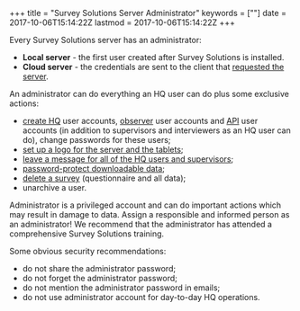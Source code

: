 +++
title = "Survey Solutions Server Administrator"
keywords = [""]
date = 2017-10-06T15:14:22Z
lastmod = 2017-10-06T15:14:22Z
+++

Every Survey Solutions server has an administrator:

-   **Local server** - the first user created after Survey Solutions is
    installed.
-   **Cloud server** - the credentials are sent to the client that
    [requested the
    server](http://support.mysurvey.solutions/customer/en/portal/articles/2723103-cloud-server-request?b_id=12728).

An administrator can do everything an HQ user can do plus some exclusive
actions:

-   [create
    HQ](http://support.mysurvey.solutions/customer/en/portal/articles/2482233-teams-and-roles-tab-creating-user-accounts-?b_id=12728#hqaccounts)
    user accounts,
    [observer](http://support.mysurvey.solutions/customer/en/portal/articles/2482233-teams-and-roles-tab-creating-user-accounts-?b_id=12728#observer)
    user accounts and
    [API](http://support.mysurvey.solutions/customer/en/portal/articles/2844104-survey-solutions-api)
    user accounts (in addition to supervisors and interviewers as an HQ
    user can do), change passwords for these users;
-   [set up a logo for the server and the
    tablets](http://support.mysurvey.solutions/customer/en/portal/articles/2707388-admin-settings);
-   [leave a message for all of the HQ users and
    supervisors](http://support.mysurvey.solutions/customer/en/portal/articles/2707388-admin-settings);
-   [password-protect downloadable
    data](http://support.mysurvey.solutions/customer/en/portal/articles/2707388-admin-settings);
-   [delete a
    survey](http://support.mysurvey.solutions/customer/en/portal/articles/2723119)
    (questionnaire and all data);
-   unarchive a user.

Administrator is a privileged account and can do important actions which
may result in damage to data. Assign a responsible and informed person
as an administrator! We recommend that the administrator has attended a
comprehensive Survey Solutions training.  
  
Some obvious security recommendations:

-   do not share the administrator password;
-   do not forget the administrator password;
-   do not mention the administrator password in emails;
-   do not use administrator account for day-to-day HQ operations.
